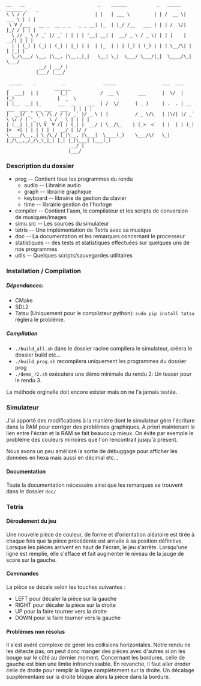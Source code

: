 ```
__   __                           _    ______           _   _____ ______ _   _
\ \ / /                          | |   | ___ \         | | /  __ \| ___ \ | | |
 \ V /___   __ _  __ _ _   _ _ __| |_  | |_/ /__   ___ | | | /  \/| |_/ / | | |
  \ // _ \ / _` |/ _` | | | | '__| __| |  __/ _ \ / _ \| | | |    |  __/| | | |
  | | (_) | (_| | (_| | |_| | |  | |_  | | | (_) | (_) | | | \__/\| |   | |_| |
  \_/\___/ \__, |\__, |\__,_|_|   \__| \_|  \___/ \___/|_|  \____/\_|    \___/
            __/ | __/ |                                                        
           |___/ |___/                                                         

 _____    _          _              _____                 ___  ___           _                 ______
|  ___|  | |        (_)            /  __ \       ___      |  \/  |          (_)                |  _  \
| |__  __| |_      ___  __ _  ___  | /  \/      ( _ )     | .  . | __ ___  ___ _ __ ___   ___  | | | |
|  __|/ _` \ \ /\ / / |/ _` |/ _ \ | |          / _ \/\   | |\/| |/ _` \ \/ / | '_ ` _ \ / _ \ | | | |
| |__| (_| |\ V  V /| | (_| |  __/ | \__/\_    | (_>  <   | |  | | (_| |>  <| | | | | | |  __/ | |/ /
\____/\__,_| \_/\_/ |_|\__, |\___|  \____(_)    \___/\/   \_|  |_/\__,_/_/\_\_|_| |_| |_|\___| |___(_)
                        __/ |                                                                         
                       |___/                                                                          

```
### Description du dossier

- prog -- Contient tous les programmes du rendu
  - audio -- Librairie audio
  - graph -- librairie graphique
  - keyboard -- librairie de gestion du clavier
  - time -- librairie gestion de l'horloge
- compiler -- Contient l'asm, le compilateur et les scripts de conversion de musiques/images
- simu.src -- Les sources du simulateur
- tetris -- Une implémentation de Tetris avec sa musique
- doc -- La documentation et les remarques concernant le processeur
- statistiques -- des tests et statistiques effectuées sur quelques uns de nos programmes
- utils -- Quelques scripts/sauvegardes utilitaires

### Installation / Compilation

##### Dépendances:
- CMake
- SDL2
- Tatsu (Uniquement pour le compilateur python): `sudo pip install tatsu` réglera le problème.

##### Compilation

- `./build_all.sh` dans le dossier racine compilera le simulateur, créera le dossier build etc...
- `./build_prog.sh` recompilera uniquement les programmes du dossier prog
- `./demo_r2.sh` exécutera une démo minimale du rendu 2: Un teaser pour le rendu 3.

La méthode orginelle doit encore exister mais on ne l'a jamais testée.

### Simulateur

J'ai apporté des modifications à la manière dont le simulateur gère l'écriture dans la RAM pour corriger des problèmes graphiques. A priori maintenant le lien entre l'écran et la RAM se fait beaucoup mieux. On évite par exemple le problème des couleurs mirroires que l'on rencontrait jusqu'à présent.

Nous avons un peu amélioré la sortie de débuggage pour afficher les données en hexa mais aussi en décimal etc...

#### Documentation

Toute la documentation nécessaire ainsi que les remarques se trouvent dans le dossier `doc/`


### Tetris

#### Déroulement du jeu
Une nouvelle pièce de couleur, de forme et d'orientation aléatoire est tirée à chaque fois que la pièce précédente est arrivée à sa position définitive. Lorsque les pièces arrivent en haut de l'écran, le jeu s'arrête. Lorsqu'une ligne est remplie, elle s'efface et fait augmenter le niveau de la jauge de score sur la gauche.

#### Commandes
La pièce se décale selon les touches suivantes :
- LEFT pour décaler la pièce sur la gauche
- RIGHT pour décaler la pièce sur la droite
- UP pour la faire tourner vers la droite
- DOWN pour la faire tourner vers la gauche


#### Problèmes non résolus
Il s'est avéré complexe de gérer les collisions horizontales. Notre rendu ne les détecte pas, on peut donc manger des pièces avec d'autres si on les bouge sur le côté au dernier moment. Concernant les bordures, celle de gauche est bien une limite infranchissable. En revanche, il faut aller éroder celle de droite pour remplir la ligne complètement sur la droite. Un décalage supplémentaire sur la droite bloque alors la pièce dans la bordure.

